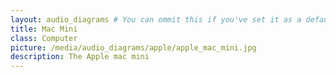 ```yaml
---
layout: audio_diagrams # You can ommit this if you've set it as a default
title: Mac Mini
class: Computer
picture: /media/audio_diagrams/apple/apple_mac_mini.jpg
description: The Apple mac mini
---
```

